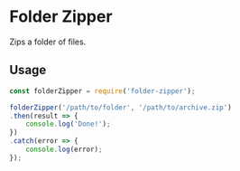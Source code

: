 # Folder Zipper
Zips a folder of files.

## Usage

```javascript
const folderZipper = require('folder-zipper');

folderZipper('/path/to/folder', '/path/to/archive.zip')
.then(result => {
    console.log('Done!');
})
.catch(error => {
    console.log(error);
});
```
